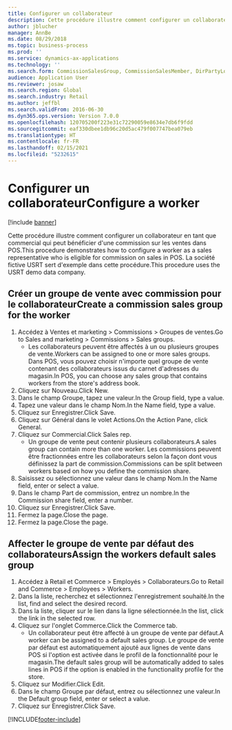 ```yaml
---
title: Configurer un collaborateur
description: Cette procédure illustre comment configurer un collaborateur en tant que commercial qui peut bénéficier d'une commission sur les ventes dans POS.
author: jblucher
manager: AnnBe
ms.date: 08/29/2018
ms.topic: business-process
ms.prod: ''
ms.service: dynamics-ax-applications
ms.technology: ''
ms.search.form: CommissionSalesGroup, CommissionSalesMember, DirPartyLookup, HcmWorker
audience: Application User
ms.reviewer: josaw
ms.search.region: Global
ms.search.industry: Retail
ms.author: jeffbl
ms.search.validFrom: 2016-06-30
ms.dyn365.ops.version: Version 7.0.0
ms.openlocfilehash: 120705200f223e31c72290059e8634e7db6f9fdd
ms.sourcegitcommit: eaf330dbee1db96c20d5ac479f007747bea079eb
ms.translationtype: HT
ms.contentlocale: fr-FR
ms.lasthandoff: 02/15/2021
ms.locfileid: "5232615"
---
```

# <a name="configure-a-worker"></a><span data-ttu-id="bdb5c-103"> Configurer un collaborateur</span><span class="sxs-lookup"><span data-stu-id="bdb5c-103">Configure a worker</span></span>

[!include [banner](../includes/banner.md)]

<span data-ttu-id="bdb5c-104">Cette procédure illustre comment configurer un collaborateur en tant que commercial qui peut bénéficier d'une commission sur les ventes dans POS.</span><span class="sxs-lookup"><span data-stu-id="bdb5c-104">This procedure demonstrates how to configure a worker as a sales representative who is eligible for commission on sales in POS.</span></span> <span data-ttu-id="bdb5c-105">La société fictive USRT sert d'exemple dans cette procédure.</span><span class="sxs-lookup"><span data-stu-id="bdb5c-105">This procedure uses the USRT demo data company.</span></span>


## <a name="create-a-commission-sales-group-for-the-worker"></a><span data-ttu-id="bdb5c-106">Créer un groupe de vente avec commission pour le collaborateur</span><span class="sxs-lookup"><span data-stu-id="bdb5c-106">Create a commission sales group for the worker</span></span>
1. <span data-ttu-id="bdb5c-107">Accédez à Ventes et marketing > Commissions > Groupes de ventes.</span><span class="sxs-lookup"><span data-stu-id="bdb5c-107">Go to Sales and marketing > Commissions > Sales groups.</span></span>
    * <span data-ttu-id="bdb5c-108">Les collaborateurs peuvent être affectés à un ou plusieurs groupes de vente.</span><span class="sxs-lookup"><span data-stu-id="bdb5c-108">Workers can be assigned to one or more sales groups.</span></span> <span data-ttu-id="bdb5c-109">Dans POS, vous pouvez choisir n'importe quel groupe de vente contenant des collaborateurs issus du carnet d'adresses du magasin.</span><span class="sxs-lookup"><span data-stu-id="bdb5c-109">In POS, you can choose any sales group that contains workers from the store's address book.</span></span>  
2. <span data-ttu-id="bdb5c-110">Cliquez sur Nouveau.</span><span class="sxs-lookup"><span data-stu-id="bdb5c-110">Click New.</span></span>
3. <span data-ttu-id="bdb5c-111">Dans le champ Groupe, tapez une valeur.</span><span class="sxs-lookup"><span data-stu-id="bdb5c-111">In the Group field, type a value.</span></span>
4. <span data-ttu-id="bdb5c-112">Tapez une valeur dans le champ Nom.</span><span class="sxs-lookup"><span data-stu-id="bdb5c-112">In the Name field, type a value.</span></span>
5. <span data-ttu-id="bdb5c-113">Cliquez sur Enregistrer.</span><span class="sxs-lookup"><span data-stu-id="bdb5c-113">Click Save.</span></span>
6. <span data-ttu-id="bdb5c-114">Cliquez sur Général dans le volet Actions.</span><span class="sxs-lookup"><span data-stu-id="bdb5c-114">On the Action Pane, click General.</span></span>
7. <span data-ttu-id="bdb5c-115">Cliquez sur Commercial.</span><span class="sxs-lookup"><span data-stu-id="bdb5c-115">Click Sales rep.</span></span>
    * <span data-ttu-id="bdb5c-116">Un groupe de vente peut contenir plusieurs collaborateurs.</span><span class="sxs-lookup"><span data-stu-id="bdb5c-116">A sales group can contain more than one worker.</span></span> <span data-ttu-id="bdb5c-117">Les commissions peuvent être fractionnées entre les collaborateurs selon la façon dont vous définissez la part de commission.</span><span class="sxs-lookup"><span data-stu-id="bdb5c-117">Commissions can be split between workers based on how you define the commission share.</span></span>  
8. <span data-ttu-id="bdb5c-118">Saisissez ou sélectionnez une valeur dans le champ Nom.</span><span class="sxs-lookup"><span data-stu-id="bdb5c-118">In the Name field, enter or select a value.</span></span>
9. <span data-ttu-id="bdb5c-119">Dans le champ Part de commission, entrez un nombre.</span><span class="sxs-lookup"><span data-stu-id="bdb5c-119">In the Commission share field, enter a number.</span></span>
10. <span data-ttu-id="bdb5c-120">Cliquez sur Enregistrer.</span><span class="sxs-lookup"><span data-stu-id="bdb5c-120">Click Save.</span></span>
11. <span data-ttu-id="bdb5c-121">Fermez la page.</span><span class="sxs-lookup"><span data-stu-id="bdb5c-121">Close the page.</span></span>
12. <span data-ttu-id="bdb5c-122">Fermez la page.</span><span class="sxs-lookup"><span data-stu-id="bdb5c-122">Close the page.</span></span>

## <a name="assign-the-workers-default-sales-group"></a><span data-ttu-id="bdb5c-123">Affecter le groupe de vente par défaut des collaborateurs</span><span class="sxs-lookup"><span data-stu-id="bdb5c-123">Assign the workers default sales group</span></span>
1. <span data-ttu-id="bdb5c-124">Accédez à Retail et Commerce > Employés > Collaborateurs.</span><span class="sxs-lookup"><span data-stu-id="bdb5c-124">Go to Retail and Commerce > Employees > Workers.</span></span>
2. <span data-ttu-id="bdb5c-125">Dans la liste, recherchez et sélectionnez l'enregistrement souhaité.</span><span class="sxs-lookup"><span data-stu-id="bdb5c-125">In the list, find and select the desired record.</span></span>
3. <span data-ttu-id="bdb5c-126">Dans la liste, cliquer sur le lien dans la ligne sélectionnée.</span><span class="sxs-lookup"><span data-stu-id="bdb5c-126">In the list, click the link in the selected row.</span></span>
4. <span data-ttu-id="bdb5c-127">Cliquez sur l'onglet Commerce.</span><span class="sxs-lookup"><span data-stu-id="bdb5c-127">Click the Commerce tab.</span></span>
    * <span data-ttu-id="bdb5c-128">Un collaborateur peut être affecté à un groupe de vente par défaut.</span><span class="sxs-lookup"><span data-stu-id="bdb5c-128">A worker can be assigned to a default sales group.</span></span> <span data-ttu-id="bdb5c-129">Le groupe de vente par défaut est automatiquement ajouté aux lignes de vente dans POS si l'option est activée dans le profil de la fonctionnalité pour le magasin.</span><span class="sxs-lookup"><span data-stu-id="bdb5c-129">The default sales group will be automatically added to sales lines in POS if the option is enabled in the functionality profile for the store.</span></span>  
5. <span data-ttu-id="bdb5c-130">Cliquez sur Modifier.</span><span class="sxs-lookup"><span data-stu-id="bdb5c-130">Click Edit.</span></span>
6. <span data-ttu-id="bdb5c-131">Dans le champ Groupe par défaut, entrez ou sélectionnez une valeur.</span><span class="sxs-lookup"><span data-stu-id="bdb5c-131">In the Default group field, enter or select a value.</span></span>
7. <span data-ttu-id="bdb5c-132">Cliquez sur Enregistrer.</span><span class="sxs-lookup"><span data-stu-id="bdb5c-132">Click Save.</span></span>



[!INCLUDE[footer-include](../../includes/footer-banner.md)]